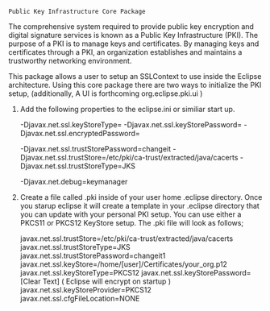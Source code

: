 
	Public Key Infrastructure Core Package

The comprehensive system required to provide public key encryption and digital signature services is known as a Public Key Infrastructure (PKI). The purpose of a PKI is to manage keys and certificates. By managing keys and certificates through a PKI, an organization establishes and maintains a trustworthy networking environment.

This package allows a user to setup an SSLContext to use inside the Eclipse architecture.  Using this core package there are two ways to initialize the PKI setup, (additionally,  A UI is forthcoming org.eclipse.pki.ui )

1.  Add the following properties to the eclipse.ini or similiar start up.

	-Djavax.net.ssl.keyStoreType=
	-Djavax.net.ssl.keyStorePassword=
	-Djavax.net.ssl.encryptedPassword=

	-Djavax.net.ssl.trustStorePassword=changeit
	-Djavax.net.ssl.trustStore=/etc/pki/ca-trust/extracted/java/cacerts
	-Djavax.net.ssl.trustStoreType=JKS
	
	-Djavax.net.debug=keymanager

2.  Create a file called .pki inside of your user home .eclipse directory.  Once you starup eclipse it will create a template in your .eclipse directory that you can update with your personal PKI setup. You can use either a PKCS11 or PKCS12 KeyStore setup.  The .pki file will look as follows;

	javax.net.ssl.trustStore=/etc/pki/ca-trust/extracted/java/cacerts
	javax.net.ssl.trustStoreType=JKS
	javax.net.ssl.trustStorePassword=changeit1
	javax.net.ssl.keyStore=/home/[user]/Certificates/your_org.p12
	javax.net.ssl.keyStoreType=PKCS12
	javax.net.ssl.keyStorePassword=[Clear Text] ( Eclipse will encrypt on startup )
	javax.net.ssl.keyStoreProvider=PKCS12
	javax.net.ssl.cfgFileLocation=NONE

 
	